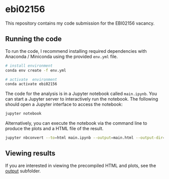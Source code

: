 # ebi02156

This repository contains my code submission for the EBI02156 vacancy.

## Running the code
To run the code, I recommend installing required dependencies with Anaconda / Miniconda using the provided `env.yml` file.
```sh
# install environment
conda env create -f env.yml

# activate  environment
conda activate ebi02156
```

The code for the analysis is in a Jupyter notebook called `main.ipynb`. You can start a Jupyter server to interactively run the notebook. The following should open a Jupyter interface to access the notebook:
```sh
jupyter notebook
```

Alternatively, you can execute the notebook via the command line to produce the plots and a HTML file of the result. 
```sh
jupyter nbconvert --to=html main.ipynb --output=main.html --output-dir=output/ --execute
```

## Viewing results
If you are interested in viewing the precompiled HTML and plots, see the [output](output/) subfolder.